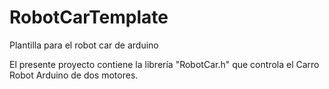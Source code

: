 # RobotCarTemplate
Plantilla para el robot car de arduino

El presente proyecto contiene la librería "RobotCar.h" que controla el Carro Robot Arduino de dos motores.
